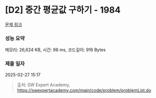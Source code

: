 # [D2] 중간 평균값 구하기 - 1984 

[문제 링크](https://swexpertacademy.com/main/code/problem/problemDetail.do?contestProbId=AV5Pw_-KAdcDFAUq) 

### 성능 요약

메모리: 26,624 KB, 시간: 98 ms, 코드길이: 916 Bytes

### 제출 일자

2025-02-27 15:17



> 출처: SW Expert Academy, https://swexpertacademy.com/main/code/problem/problemList.do